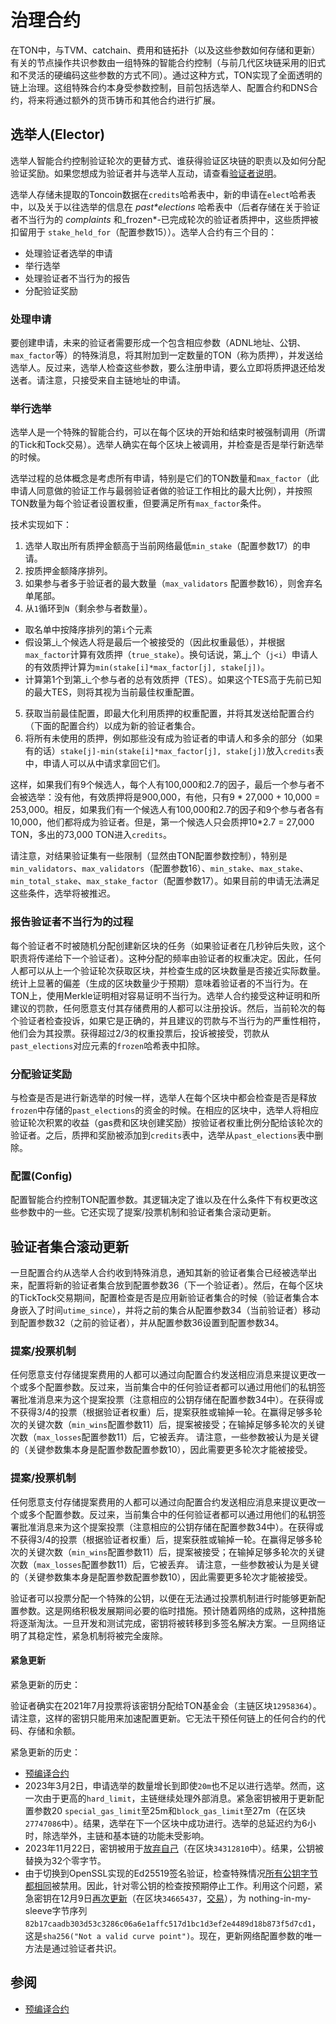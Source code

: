 # 治理合约

在TON中，与TVM、catchain、费用和链拓扑（以及这些参数如何存储和更新）有关的节点操作共识参数由一组特殊的智能合约控制（与前几代区块链采用的旧式和不灵活的硬编码这些参数的方式不同）。通过这种方式，TON实现了全面透明的链上治理。这组特殊合约本身受参数控制，目前包括选举人、配置合约和DNS合约，将来将通过额外的货币铸币和其他合约进行扩展。

## 选举人(Elector)

选举人智能合约控制验证轮次的更替方式、谁获得验证区块链的职责以及如何分配验证奖励。如果您想成为验证者并与选举人互动，请查看[验证者说明](https://ton.org/validator)。

选举人存储未提取的Toncoin数据在`credits`哈希表中，新的申请在`elect`哈希表中，以及关于以往选举的信息在 *past\*elections* 哈希表中（后者存储在关于验证者不当行为的 *complaints* 和_frozen\*-已完成轮次的验证者质押中，这些质押被扣留用于 `stake_held_for`（配置参数15））。选举人合约有三个目的：

- 处理验证者选举的申请
- 举行选举
- 处理验证者不当行为的报告
- 分配验证奖励

### 处理申请

要创建申请，未来的验证者需要形成一个包含相应参数（ADNL地址、公钥、`max_factor`等）的特殊消息，将其附加到一定数量的TON（称为质押），并发送给选举人。反过来，选举人检查这些参数，要么注册申请，要么立即将质押退还给发送者。请注意，只接受来自主链地址的申请。

### 举行选举

选举人是一个特殊的智能合约，可以在每个区块的开始和结束时被强制调用（所谓的Tick和Tock交易）。选举人确实在每个区块上被调用，并检查是否是举行新选举的时候。

选举过程的总体概念是考虑所有申请，特别是它们的TON数量和`max_factor`（此申请人同意做的验证工作与最弱验证者做的验证工作相比的最大比例），并按照TON数量为每个验证者设置权重，但要满足所有`max_factor`条件。

技术实现如下：

1. 选举人取出所有质押金额高于当前网络最低`min_stake`（配置参数17）的申请。
2. 按质押金额降序排列。
3. 如果参与者多于验证者的最大数量（`max_validators` 配置参数16），则舍弃名单尾部。
4. 从`1`循环到`N`（剩余参与者数量）。

- 取名单中按降序排列的第`i`个元素
- 假设第_i_个候选人将是最后一个被接受的（因此权重最低），并根据`max_factor`计算有效质押（`true_stake`）。换句话说，第_j_个（`j<i`）申请人的有效质押计算为`min(stake[i]*max_factor[j], stake[j])`。
- 计算第1个到第_i_个参与者的总有效质押（TES）。如果这个TES高于先前已知的最大TES，则将其视为当前最佳权重配置。

5. 获取当前最佳配置，即最大化利用质押的权重配置，并将其发送给配置合约（下面的配置合约）以成为新的验证者集合。
6. 将所有未使用的质押，例如那些没有成为验证者的申请人和多余的部分（如果有的话）`stake[j]-min(stake[i]*max_factor[j], stake[j])`放入`credits`表中，申请人可以从中请求拿回它们。

这样，如果我们有9个候选人，每个人有100,000和2.7的因子，最后一个参与者不会被选举：没有他，有效质押将是900,000，有他，只有9 \* 27,000 + 10,000 = 253,000。相反，如果我们有一个候选人有100,000和2.7的因子和9个参与者各有10,000，他们都将成为验证者。但是，第一个候选人只会质押10\*2.7 = 27,000 TON，多出的73,000 TON进入`credits`。

请注意，对结果验证集有一些限制（显然由TON配置参数控制），特别是`min_validators`、`max_validators`（配置参数16）、`min_stake`、`max_stake`、`min_total_stake`、`max_stake_factor`（配置参数17）。如果目前的申请无法满足这些条件，选举将被推迟。

### 报告验证者不当行为的过程

每个验证者不时被随机分配创建新区块的任务（如果验证者在几秒钟后失败，这个职责将传递给下一个验证者）。这种分配的频率由验证者的权重决定。因此，任何人都可以从上一个验证轮次获取区块，并检查生成的区块数量是否接近实际数量。统计上显著的偏差（生成的区块数量少于预期）意味着验证者的不当行为。在TON上，使用Merkle证明相对容易证明不当行为。选举人合约接受这种证明和所建议的罚款，任何愿意支付其存储费用的人都可以注册投诉。然后，当前轮次的每个验证者检查投诉，如果它是正确的，并且建议的罚款与不当行为的严重性相符，他们会为其投票。获得超过2/3的权重投票后，投诉被接受，罚款从`past_elections`对应元素的`frozen`哈希表中扣除。

### 分配验证奖励

与检查是否是进行新选举的时候一样，选举人在每个区块中都会检查是否是释放`frozen`中存储的`past_elections`的资金的时候。在相应的区块中，选举人将相应验证轮次积累的收益（gas费和区块创建奖励）按验证者权重比例分配给该轮次的验证者。之后，质押和奖励被添加到`credits`表中，选举从`past_elections`表中删除。

### 配置(Config)

配置智能合约控制TON配置参数。其逻辑决定了谁以及在什么条件下有权更改这些参数中的一些。它还实现了提案/投票机制和验证者集合滚动更新。

## 验证者集合滚动更新

一旦配置合约从选举人合约收到特殊消息，通知其新的验证者集合已经被选举出来，配置将新的验证者集合放到配置参数36（下一个验证者）。然后，在每个区块的TickTock交易期间，配置检查是否是应用新验证者集合的时候（验证者集合本身嵌入了时间`utime_since`），并将之前的集合从配置参数34（当前验证者）移动到配置参数32（之前的验证者），并从配置参数36设置到配置参数34。

### 提案/投票机制

任何愿意支付存储提案费用的人都可以通过向配置合约发送相应消息来提议更改一个或多个配置参数。反过来，当前集合中的任何验证者都可以通过用他们的私钥签署批准消息来为这个提案投票（注意相应的公钥存储在配置参数34中）。在获得或不获得3/4的投票（根据验证者权重）后，提案获胜或输掉一轮。在赢得足够多轮次的关键次数（`min_wins`配置参数11）后，提案被接受；在输掉足够多轮次的关键次数（`max_losses`配置参数11）后，它被丢弃。
请注意，一些参数被认为是关键的（关键参数集本身是配置参数配置参数10），因此需要更多轮次才能被接受。

### 提案/投票机制

任何愿意支付存储提案费用的人都可以通过向配置合约发送相应消息来提议更改一个或多个配置参数。反过来，当前集合中的任何验证者都可以通过用他们的私钥签署批准消息来为这个提案投票（注意相应的公钥存储在配置参数34中）。在获得或不获得3/4的投票（根据验证者权重）后，提案获胜或输掉一轮。在赢得足够多轮次的关键次数（`min_wins`配置参数11）后，提案被接受；在输掉足够多轮次的关键次数（`max_losses`配置参数11）后，它被丢弃。
请注意，一些参数被认为是关键的（关键参数集本身是配置参数配置参数10），因此需要更多轮次才能被接受。

验证者可以投票分配一个特殊的公钥，以便在无法通过投票机制进行时能够更新配置参数。这是网络积极发展期间必要的临时措施。预计随着网络的成熟，这种措施将逐渐淘汰。一旦开发和测试完成，密钥将被转移到多签名解决方案。一旦网络证明了其稳定性，紧急机制将被完全废除。

#### 紧急更新

紧急更新的历史：

验证者确实在2021年7月投票将该密钥分配给TON基金会（主链区块`12958364`）。请注意，这样的密钥只能用来加速配置更新。它无法干预任何链上的任何合约的代码、存储和余额。

紧急更新的历史：

- [预编译合约](/develop/smart-contracts/core-contracts/precompiled)
- 2023年3月2日，申请选举的数量增长到即使`20m`也不足以进行选举。然而，这一次由于更高的`hard_limit`，主链继续处理外部消息。紧急密钥被用于更新配置参数20 `special_gas_limit`至25m和`block_gas_limit`至27m（在区块`27747086`中）。结果，选举在下一个区块中成功进行。选举的总延迟约为6小时，除选举外，主链和基本链的功能未受影响。
- 2023年11月22日，密钥被用于[放弃自己](https://t.me/tonblockchain/221)（在区块`34312810`中）。结果，公钥被替换为32个零字节。
- 由于切换到OpenSSL实现的Ed25519签名验证，检查特殊情况[所有公钥字节都相同](https://github.com/ton-blockchain/ton/blob/7fcf26771748338038aec4e9ec543dc69afeb1fa/crypto/ellcurve/Ed25519.cpp#L57C1-L57C1)被禁用。因此，针对零公钥的检查按预期停止工作。利用这个问题，紧急密钥在12月9日[再次更新](https://t.me/tonstatus/80)（在区块`34665437`，[交易](https://tonscan.org/tx/MU%2FNmSFkC0pJiCi730Fmt6PszBooRZkzgiQMv0sExfY=)），为 nothing-in-my-sleeve字节序列`82b17caadb303d53c3286c06a6e1affc517d1bc1d3ef2e4489d18b873f5d7cd1`，这是`sha256("Not a valid curve point")`。现在，更新网络配置参数的唯一方法是通过验证者共识。

## 参阅

- [预编译合约](/v3/documentation/smart-contracts/contracts-specs/precompiled-contracts)
